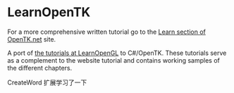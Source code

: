 # LearnOpenTK
For a more comprehensive written tutorial go to the [Learn section of OpenTK.net](https://opentk.net/learn/index.html) site.

A port of [the tutorials at LearnOpenGL](https://learnopengl.com/) to C#/OpenTK.
These tutorials serve as a complement to the website tutorial and contains working samples of the different chapters.


CreateWord 扩展学习了一下
